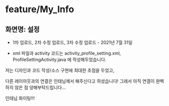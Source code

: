 # feature/My_Info

## 화면명: 설정

- 1차 업로드, 2차 수정 업로드, 3차 수정 업로드 - 2021년 7월 31일

- xml 파일과 activity 코드는 activity_profile_setting.xml, ProfileSettingActivity.java 에 작성해두었습니다.

저는 디자인과 코드 작성/소스 구현에 최대한 초점을 두었고, 

다른 레이아웃과의 연결은 인태님께서 해주신다고 하셨습니다! 
그래서 아직 연결이 완벽하지 않은 점 양해부탁드립니다...

인태님 화이팅!!!
